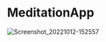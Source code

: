 ﻿# MeditationApp
![Screenshot_20221012-152557](https://user-images.githubusercontent.com/51821812/195344955-bc6f0587-96c8-45d4-ba88-dfd128cad7ae.png)
